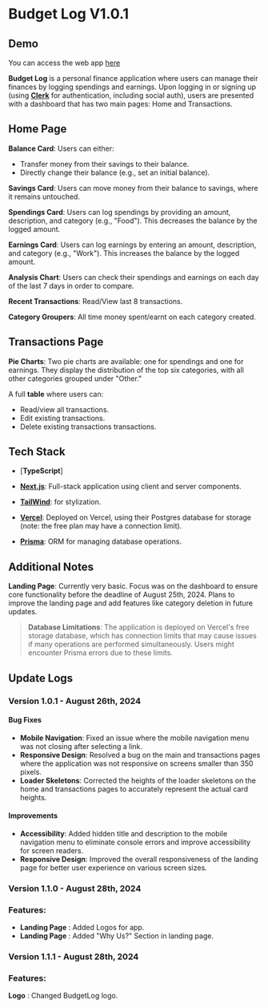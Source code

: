 # Budget Log V1.0.1

## Demo

You can access the web app [here](https://budget-log.vercel.app/)

**Budget Log** is a personal finance application where users can manage their finances by logging spendings and earnings. Upon logging in or signing up (using [**Clerk**](https://clerk.com/) for authentication, including social auth), users are presented with a dashboard that has two main pages: Home and Transactions.

## Home Page

**Balance Card**: Users can either:

- Transfer money from their savings to their balance.
- Directly change their balance (e.g., set an initial balance).

**Savings Card**: Users can move money from their balance to savings, where it remains untouched.

**Spendings Card**: Users can log spendings by providing an amount, description, and category (e.g., "Food"). This decreases the balance by the logged amount.

**Earnings Card**: Users can log earnings by entering an amount, description, and category (e.g., "Work"). This increases the balance by the logged amount.

**Analysis Chart**: Users can check their spendings and earnings on each day of the last 7 days in order to compare.

**Recent Transactions**: Read/View last 8 transactions.

**Category Groupers**: All time money spent/earnt on each category created.

## Transactions Page

**Pie Charts**: Two pie charts are available: one for spendings and one for earnings. They display the distribution of the top six categories, with all other categories grouped under "Other."

A full **table** where users can:

- Read/view all transactions.
- Edit existing transactions.
- Delete existing transactions transactions.

## Tech Stack

- [**TypeScript**]

- [**Next.js**](https://nextjs.org/): Full-stack application using client and server components.

- [**TailWind**](https://tailwindcss.com/): for stylization.

- [**Vercel**](https://vercel.com/): Deployed on Vercel, using their Postgres database for storage (note: the free plan may have a connection limit).

- [**Prisma**](https://www.prisma.io/): ORM for managing database operations.

## Additional Notes

**Landing Page**: Currently very basic. Focus was on the dashboard to ensure core functionality before the deadline of August 25th, 2024. Plans to improve the landing page and add features like category deletion in future updates.

> **Database Limitations**: The application is deployed on Vercel's free storage database, which has connection limits that may cause issues if many operations are performed simultaneously. Users might encounter Prisma errors due to these limits.

## Update Logs

### Version 1.0.1 - August 26th, 2024

#### Bug Fixes

- **Mobile Navigation**: Fixed an issue where the mobile navigation menu was not closing after selecting a link.
- **Responsive Design**: Resolved a bug on the main and transactions pages where the application was not responsive on screens smaller than 350 pixels.
- **Loader Skeletons**: Corrected the heights of the loader skeletons on the home and transactions pages to accurately represent the actual card heights.

#### Improvements

- **Accessibility**: Added hidden title and description to the mobile navigation menu to eliminate console errors and improve accessibility for screen readers.
- **Responsive Design**: Improved the overall responsiveness of the landing page for better user experience on various screen sizes.

### Version 1.1.0 - August 28th, 2024

### Features:

- **Landing Page** : Added Logos for app.
- **Landing Page** : Added "Why Us?" Section in landing page.

### Version 1.1.1 - August 28th, 2024

### Features:

**Logo** : Changed BudgetLog logo.
